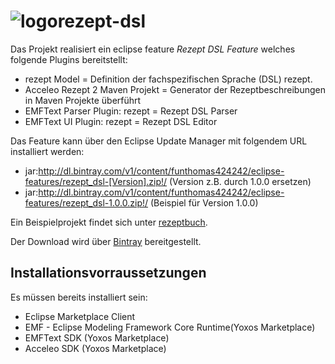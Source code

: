 ![logo](https://raw.github.com/FunThomas424242/rezept-dsl/master/Features/rezept.feature/rezeptdsl-100x100.png "Rezept DSL")rezept-dsl
===========

Das Projekt realisiert ein  eclipse feature *Rezept DSL Feature* welches folgende Plugins bereitstellt:

* rezept Model = Definition der fachspezifischen Sprache (DSL) rezept.
* Acceleo Rezept 2 Maven Projekt = Generator der Rezeptbeschreibungen in Maven Projekte überführt
* EMFText Parser Plugin: rezept = Rezept DSL Parser
* EMFText UI Plugin: rezept = Rezept DSL Editor

Das Feature kann über den Eclipse Update Manager mit folgendem URL installiert werden:

* jar:http://dl.bintray.com/v1/content/funthomas424242/eclipse-features/rezept_dsl-[Version].zip!/  (Version z.B. durch 1.0.0 ersetzen)
* jar:http://dl.bintray.com/v1/content/funthomas424242/eclipse-features/rezept_dsl-1.0.0.zip!/   (Beispiel für Version 1.0.0)

Ein Beispielprojekt findet sich unter [rezeptbuch](https://github.com/FunThomas424242/rezeptbuch).

Der Download wird über [Bintray](https://bintray.com/pkg/show/general/funthomas424242/eclipse-features/rezept-dsl) bereitgestellt. 

Installationsvorraussetzungen
-----------------------------
Es müssen bereits installiert sein:

* Eclipse Marketplace Client
* EMF - Eclipse Modeling Framework Core Runtime(Yoxos Marketplace)
* EMFText SDK (Yoxos Marketplace)
* Acceleo SDK (Yoxos Marketplace)